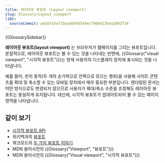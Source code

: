 ```yaml
---
title: 레이아웃 뷰포트 (Layout viewport)
slug: Glossary/Layout_viewport
l10n:
  sourceCommit: ada5fa5ef15eadd44b549ecf906423b4a2092f34 
---
```


{{GlossarySidebar}}

**레이아웃 뷰포트(layout viewport)** 는 브라우저가 웹페이지를 그리는 뷰포트입니다. 본질적으로, 레이아웃 뷰포트는 볼 수 있는 것을 나타내는 반면에, {{Glossary("visual viewport", "시각적 뷰포트")}}는 현재 사용자의 디스플레이 장치에 표시되는 것을 나타냅니다.

예를 들어, 핀치 동작(두 개의 손가락으로 안쪽으로 모으는 행위)을 사용해 사이트 콘텐츠를 확대 및 축소할 수 있는 모바일 장치에서 매우 중요한 부분입니다. 렌더링된 문서는 어떤 방식으로도 변경되지 않으므로 사용자가 확대/축소 수준을 조정해도 레이아웃 뷰포트는 동일하게 유지됩니다. 대신에, 시각적 뷰포트가 업데이트되어 볼 수 있는 페이지 영역을 나타냅니다.

## 같이 보기

- [시각적 뷰포트 API](/ko/docs/Web/API/Visual_Viewport_API)
- 위키백과의 [뷰포트](https://en.wikipedia.org/wiki/Viewport)
- 쿼크모드의 [두 가지 뷰포트 이야기](https://www.quirksmode.org/mobile/viewports.html)
- MDN 용어사전의 {{Glossary("Viewport", "뷰포트")}}
- MDN 용어사전의 {{Glossary("Visual viewport", "시각적 뷰포트")}}
